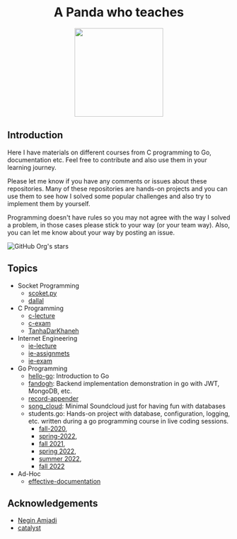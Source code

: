 <h1 align="center"> A Panda who teaches </h1>

<p align="center">
  <img height=200px src="https://github.com/cng-by-example/.github/raw/main/profile/img/banner.svg"></img>
</p>

## Introduction

Here I have materials on different courses from C programming to Go,
documentation etc. Feel free to contribute and also use
them in your learning journey.

Please let me know if you have any comments or issues about these repositories.
Many of these repositories are hands-on projects and you can use them to see
how I solved some popular challenges and also try to implement them by yourself.

Programming doesn't have rules so you may not agree with the way I solved a problem,
in those cases please stick to your way (or your team way). Also, you can let me know
about your way by posting an issue.

![GitHub Org's stars](https://img.shields.io/github/stars/1995parham-teaching?style=social)

## Topics

- Socket Programming
  - [scoket.py](https://github.com/1995parham-teaching/socket.py)
  - [dallal](https://github.com/1995parham-teaching/dallal)
- C Programming
  - [c-lecture](https://github.com/1995parham-teaching/c-lecture)
  - [c-exam](https://github.com/1995parham-teaching/c-exam)
  - [TanhaDarKhaneh](https://github.com/1995parham-teaching/TanhaDarKhaneh)
- Internet Engineering
  - [ie-lecture](https://github.com/1995parham-teaching/ie-lecture)
  - [ie-assignmets](https://github.com/1995parham-teaching/ie-assignmets)
  - [ie-exam](https://github.com/1995parham-teaching/ie-exam)
- Go Programming
  - [hello-go](https://github.com/1995parham-teaching/hello-go): Introduction to Go 
  - [fandogh](https://github.com/1995parham-teaching/fandogh): Backend implementation demonstration in go with JWT, MongoDB, etc.
  - [record-appender](https://github.com/1995parham-teaching/record-appender)
  - [song_cloud](https://github.com/1995parham-teaching/song_cloud): Minimal Soundcloud just for having fun with databases 
  - students.go: Hands-on project with database, configuration, logging, etc. written during a go programming course in live coding sessions.
    - [fall-2020](https://github.com/1995parham-teaching/students-fall-2020),
    - [spring-2022](https://github.com/1995parham-teaching/students-spring-2022),
    - [fall 2021](https://github.com/1995parham-teaching/students-fall-2021),
    - [spring 2022](https://github.com/1995parham-teaching/students-spring-2022),
    - [summer 2022](https://github.com/1995parham-teaching/students-summer-2022),
    - [fall 2022](https://github.com/1995parham-teaching/students-fall-2022)
- Ad-Hoc
  - [effective-documentation](https://github.com/1995parham-teaching/effective-documentation)


## Acknowledgements

- [Negin Amjadi](https://dribbble.com/Amjadi_)
- [catalyst](https://dribbble.com/catalystvibes)
